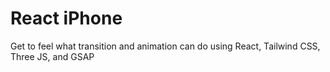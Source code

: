 # React iPhone

Get to feel what transition and animation can do using React, Tailwind CSS, Three JS, and GSAP

